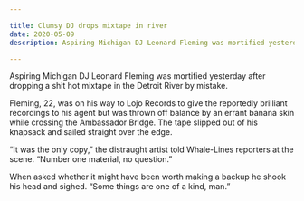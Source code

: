 ```yaml
---

title: Clumsy DJ drops mixtape in river
date: 2020-05-09
description: Aspiring Michigan DJ Leonard Fleming was mortified yesterday after dropping a shit hot mixtape in the Detroit River by mistake.

---
```


Aspiring Michigan DJ Leonard Fleming was mortified yesterday after dropping a shit hot mixtape in the Detroit River by mistake.

Fleming, 22, was on his way to Lojo Records to give the reportedly brilliant recordings to his agent but was thrown off balance by an errant banana skin while crossing the Ambassador Bridge. The tape slipped out of his knapsack and sailed straight over the edge.

“It was the only copy,” the distraught artist told Whale-Lines reporters at the scene. “Number one material, no question.”

When asked whether it might have been worth making a backup he shook his head and sighed. “Some things are one of a kind, man.”
